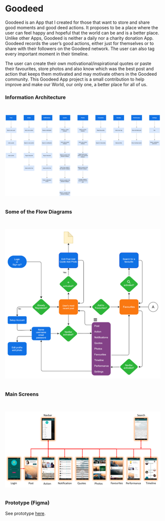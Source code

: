 # Goodeed

Goodeed is an App that I created for those that want to store and share good moments and good deed actions. It proposes to be a place where the user can feel happy and hopeful that the world can be and is a better place. Unlike other Apps, Goodeed is neither a daily nor a charity donation App. Goodeed records the user’s good actions, either just for themselves or to share with their followers on the Goodeed network. The user can also tag every important moment in their timeline. 

The user can create their own motivational/inspirational quotes or paste their favourites, store photos and also know which was the best post and action that keeps them motivated and may motivate others in the Goodeed community. This Goodeed App project is a small contribution to help improve and make our World, our only one, a better place for all of us. 


### Information Architecture
<pre><p align="center">
<img src="/IA.png">
</p></pre>

### Some of the Flow Diagrams
<pre><p align="center">
<img src="/FlowDiag.png">
</p></pre>

### Main Screens
<pre><p align="center">
<img src="/MainScreens.png">
</p></pre>

### Prototype (Figma)
See prototype <a href="https://www.figma.com/proto/1hqdiQgbXJKgGFDZRfWBET/Goodeed?node-id=67%3A85&viewport=940%2C1970%2C0.8367552161216736&scaling=scale-down">here</a>.
